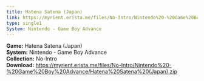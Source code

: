 ```yaml
---
title: Hatena Satena (Japan)
link: https://myrient.erista.me/files/No-Intro/Nintendo%20-%20Game%20Boy%20Advance/Hatena%20Satena%20(Japan).zip
type: single1
System: Nintendo - Game Boy Advance
---
```

<b>Game:</b> Hatena Satena (Japan)<br>
<b>System:</b> Nintendo - Game Boy Advance<br>
<b>Collection:</b> No-Intro<br>
<b>Download:</b> https://myrient.erista.me/files/No-Intro/Nintendo%20-%20Game%20Boy%20Advance/Hatena%20Satena%20(Japan).zip